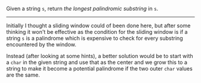 Given a string `s`, return _the longest_ _palindromic_ _substring_ in `s`.
***
Initially I thought a sliding window could of been done here, but after some thinking it won't be effective as the condition for the sliding window is if a string `s` is a palindrome which is expensive to check for every substring encountered by the window.

Instead (after looking at some hints), a better solution would be to start with a `char` in the given string and use that as the center and we grow this to a string to make it become a potential palindrome if the two outer `char` values are the same.

